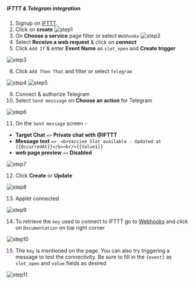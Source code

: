 <h5>IFTTT & Telegram integration</h5>

1) Signup on [IFTTT](https://ifttt.com/home).
2) Click on **create**
![step1](/docs/step1.png)
4) On **Choose a service** page filter or select `Webhooks`
![step2](/docs/step2.png)
6) Select **Receive a web request** & click on **connect**
7) Click `Add If` & enter **Event Name** as `slot_open` and **Create trigger**

![step3](/docs/step3.png)

8) Click `Add Then That` and filter or select `Telegram`

![step4](/docs/step4.png)
![step5](/docs/step5.png)

9) Connect & authorize Telegram
10) Select `Send messsage` on <b>Choose an action</b> for Telegram

![step6](/docs/step6.png)

11) On the `Send message` screen -
   - **Target Chat** `=>` **Private chat with @IFTTT**
   - **Message text** `=>` ``` <b>Vaccine Slot available - Updated at {{OccurredAt}}</b><br/>{{Value1}}```
   - **web page preview** `=>` **Disabled**
   
![step7](/docs/step7.png)

12) Click **Create** or **Update**

![step8](/docs/step8.png)

13) Applet connected

![step9](/docs/step9.png)

14) To retrieve the `key` used to connect to IFTTT go to [Webhooks](https://ifttt.com/maker_webhooks) and click on `Documentation` on top right corner

![step10](/docs/step10.png)

15) The `key` is mentioned on the page. You can also try triggering a message to test the connectivity. Be sure to fill in the `{event}` as `slot_open` and `value` fields as desired
   
![step11](/docs/step11.png)

